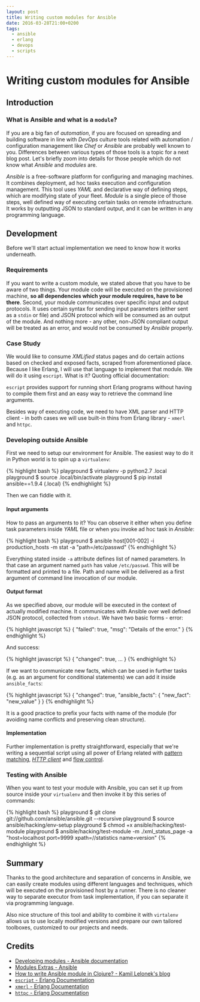 ```yaml
---
layout: post
title: Writing custom modules for Ansible
date: 2016-03-28T21:00+0200
tags:
  - ansible
  - erlang
  - devops
  - scripts
---
```


# Writing custom modules for Ansible

## Introduction

### What is Ansible and what is a `module`?

If you are a big fan of *automation*, if you are focused on spreading and building software in line with *DevOps* culture tools related with automation / configuration management like *Chef* or *Ansible* are probably well known to you. Differences between various types of those tools is a topic for a next blog post. Let's briefly zoom into details for those people which do not know what *Ansible* and *modules* are.

*Ansible* is a free-software platform for configuring and managing machines. It combines deployment, ad hoc tasks execution and configuration management. This tool uses *YAML* and declarative way of defining steps, which are modifying state of your fleet. *Module* is a single piece of those steps, well defined way of executing certain tasks on remote infrastructure. It works by outputting JSON to standard output, and it can be written in any programming language.

## Development

Before we'll start actual implementation we need to know how it works underneath.

### Requirements

If you want to write a custom module, we stated above that you have to be aware of two things. Your module code will be executed on the provisioned machine, **so all dependencies which your module requires, have to be there**. Second, your module communicates over specific input and output protocols. It uses certain syntax for sending input parameters (either sent as a `stdin` or file) and JSON protocol which will be consumed as an output of the module. And nothing more - any other, non-JSON compliant output will be treated as an error, and would not be consumed by *Ansible* properly.

### Case Study

We would like to consume *XMLified* status pages and do certain actions based on checked and exposed facts, scraped from aforementioned place. Because I like Erlang, I will use that language to implement that module. We will do it using `escript`. What is it? Quoting official documentation:

<quote class="citation"><code>escript</code> provides support for running short Erlang programs without having to compile them first and an easy way to retrieve the command line arguments.</quote>

Besides way of executing code, we need to have XML parser and HTTP client - in both cases we will use built-in thins from Erlang library - `xmerl` and `httpc`.

### Developing outside Ansible

First we need to setup our environment for Ansible. The easiest way to do it in Python world is to spin up a `virtualenv`:

{% highlight bash %}
playground $ virtualenv -p python2.7 .local
playground $ source .local/bin/activate
playground $ pip install ansible==1.9.4                                            (.local)
{% endhighlight %}

Then we can fiddle with it.

#### Input arguments

How to pass an arguments to it? You can observe it either when you define task parameters inside *YAML* file or when you invoke ad hoc task in *Ansible*:

{% highlight bash %}
playground $ ansible host[001-002] -i production_hosts -m stat -a "path=/etc/passwd"
{% endhighlight %}

Everything stated inside `-a` attribute defines list of named parameters. In that case an argument named `path` has value `/etc/passwd`. This will be formatted and printed to a file. Path and name will be delivered as a first argument of command line invocation of our module.

#### Output format

As we specified above, our module will be executed in the context of actually modified machine. It communicates with Ansible over well defined JSON protocol, collected from `stdout`. We have two basic forms - error:

{% highlight javascript %}
{ "failed": true, "msg": "Details of the error." }
{% endhighlight %}

And success:

{% highlight javascript %}
{ "changed": true, ... }
{% endhighlight %}

If we want to communicate new facts, which can be used in further tasks (e.g. as an argument for conditional statements) we can add it inside `ansible_facts`:

{% highlight javascript %}
{ "changed": true, "ansible_facts": { "new_fact": "new_value" } }
{% endhighlight %}

It is a good practice to prefix your facts with name of the module (for avoiding name conflicts and preserving clean structure).

#### Implementation

Further implementation is pretty straightforward, especially that we're writing a sequential script using all power of Erlang related with [pattern matching](https://github.com/afronski/playground-infrastructure/blob/master/ansible/custom_modules/xml_status_page/xml_status_page#L40), [*HTTP client*](https://github.com/afronski/playground-infrastructure/blob/master/ansible/custom_modules/xml_status_page/xml_status_page#L26) and [flow control](https://github.com/afronski/playground-infrastructure/blob/master/ansible/custom_modules/xml_status_page/xml_status_page#L60).

### Testing with Ansible

When you want to test your module with Ansible, you can set it up from source inside your `virtualenv` and then invoke it by this series of commands:

{% highlight bash %}
playground $ git clone git://github.com/ansible/ansible.git --recursive
playground $ source ansible/hacking/env-setup
playground $ chmod +x ansible/hacking/test-module
playground $ ansible/hacking/test-module
               -m ./xml_status_page
               -a "host=localhost port=9999 xpath=//statistics name=version"
{% endhighlight %}

## Summary

Thanks to the good architecture and separation of concerns in Ansible, we can easily create modules using different languages and techniques, which will be executed on the provisioned host by a runner. There is no cleaner way to separate executor from task implementation, if you can separate it via programming language.

Also nice structure of this tool and ability to combine it with `virtalenv` allows us to use locally modified versions and prepare our own tailored toolboxes, customized to our projects and needs.

## Credits

- [Developing modules - Ansible documentation](http://docs.ansible.com/ansible/developing_modules.html)
- [Modules Extras - Ansible](https://github.com/ansible/ansible-modules-extras)
- [How to write Ansible module in Clojure? - Kamil Lelonek's blog](https://blog.lelonek.me/how-to-write-ansible-module-in-clojure-5b340df90f5a#.f5aqkjrlk)
- [`escript` - Erlang Documentation](http://erlang.org/doc/man/escript.html)
- [`xmerl` - Erlang Documentation](http://erlang.org/doc/man/xmerl.html)
- [`httpc` - Erlang Documentation](http://erlang.org/doc/man/httpc.html)
